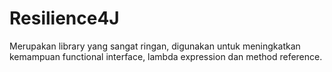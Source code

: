 # Resilience4J
Merupakan library yang sangat ringan, digunakan untuk meningkatkan kemampuan functional interface, lambda expression dan method reference.